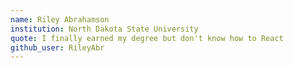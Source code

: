 ```yaml
---
name: Riley Abrahamson
institution: North Dakota State University
quote: I finally earned my degree but don't know how to React
github_user: RileyAbr
---
```

